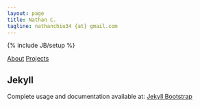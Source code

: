 ```yaml
---
layout: page
title: Nathan C.
tagline: nathanchiu34 {at} gmail.com
---
```

{% include JB/setup %}

[About](http://nathanchiu34.github.io/about)
[Projects](http://nathanchiu34.github.io/projects)


## Jekyll
Complete usage and documentation available at: [Jekyll Bootstrap](http://jekyllbootstrap.com)

